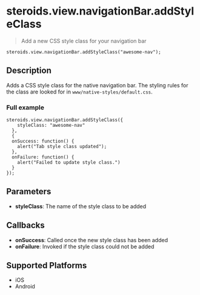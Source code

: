 steroids.view.navigationBar.addStyleClass
=================

  > Add a new CSS style class for your navigation bar

    steroids.view.navigationBar.addStyleClass("awesome-nav");

Description
-----------

Adds a CSS style class for the native navigation bar. The styling rules for the class are looked for in `www/native-styles/default.css`.

### Full example

    steroids.view.navigationBar.addStyleClass({
        styleClass: "awesome-nav"
      },
      {
      onSuccess: function() {
        alert("Tab style class updated");
      },
      onFailure: function() {
        alert("Failed to update style class.")
      }
    });


Parameters
----------
- __styleClass__: The name of the style class to be added

Callbacks
---------
- __onSuccess__: Called once the new style class has been added
- __onFailure__: Invoked if the style class could not be added

Supported Platforms
-------------------

- iOS
- Android
